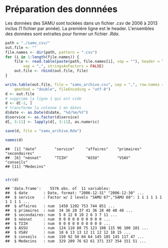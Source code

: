 Préparation des donnnées
========================================================

Les données des SAMU sont tockées dans un fichier *.csv* de 2006 à 2013 inclus (1 fichier par année). La première ligne est le header. L'ensembles des données sont extraites pour former un fichier *.Rda*.


```r
path = "./samu_csv/"
out.file <- ""
file.names <- dir(path, pattern = ".csv")
for (i in 1:length(file.names)) {
    file <- read.table(paste(path, file.names[i], sep = ""), header = TRUE, 
        sep = ",", stringsAsFactors = FALSE)
    out.file <- rbind(out.file, file)
}

write.table(out.file, file = "samu_archive.csv", sep = ",", row.names = FALSE, 
    qmethod = "double", fileEncoding = "utf-8")
d <- out.file
# supprime la ligne 1 qui est vide
d <- d[-1, ]
# transforme la colonne 1 en dates
d$date <- as.Date(d$date, "%d/%m/%Y")
d$service <- as.factor(d$service)
d[, 3:11] <- lapply(d[, 3:11], as.numeric)

save(d, file = "samu_archive.Rda")

names(d)
```

```
##  [1] "date"        "service"     "affaires"    "primaires"   "secondaires"
##  [6] "néonat"      "TIIH"        "ASSU"        "VSAV"        "conseils"   
## [11] "Medecins"
```

```r

str(d)
```

```
## 'data.frame':	5576 obs. of  11 variables:
##  $ date       : Date, format: "2006-12-31" "2006-12-30" ...
##  $ service    : Factor w/ 2 levels "SAMU 67","SAMU 68": 1 1 1 1 1 1 1 1 1 1 ...
##  $ affaires   : num  1450 1202 753 744 851 ...
##  $ primaires  : num  34 36 20 37 41 36 28 40 48 48 ...
##  $ secondaires: num  5 8 12 8 10 2 6 3 7 11 ...
##  $ néonat     : num  0 0 0 0 0 0 0 0 0 0 ...
##  $ TIIH       : num  0 0 0 0 0 0 0 0 0 0 ...
##  $ ASSU       : num  124 110 80 75 123 108 115 96 100 101 ...
##  $ VSAV       : num  18 6 13 13 12 11 12 12 18 15 ...
##  $ conseils   : num  150 92 50 84 64 145 185 145 117 47 ...
##  $ Medecins   : num  329 209 76 62 61 371 337 354 151 51 ...
```

          


